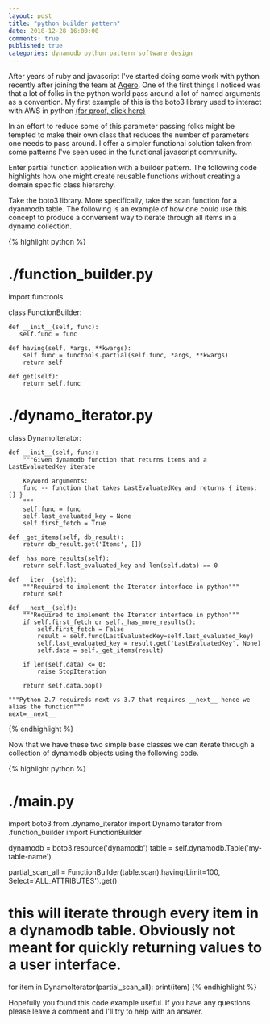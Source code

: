 ```yaml
---
layout: post
title: "python builder pattern"
date: 2018-12-28 16:00:00
comments: true
published: true
categories: dynamodb python pattern software design
---
```


After years of ruby and javascript I've started doing some work with python recently after joining the team at [Agero](https://www.agero.com/careers).  One of the first things I noticed was that a lot of folks in the python world pass around a lot of named arguments as a convention.  My first example of this is the boto3 library used to interact with AWS in python [(for proof, click here)](https://boto3.amazonaws.com/v1/documentation/api/latest/reference/services/dynamodb.html#DynamoDB.Client.scan)

In an effort to reduce some of this parameter passing folks might be tempted to make their own class that reduces the number of parameters one needs to pass around.  I offer a simpler functional solution taken from some patterns I've seen used in the functional javascript community. 

Enter partial function application with a builder pattern.  The following code highlights how one might create reusable functions without creating a domain specific class hierarchy.

Take the boto3 library.  More specifically, take the scan function for a dyanmodb table.  The following is an example of how one could use this concept to produce a convenient way to iterate through all items in a dynamo collection.

{% highlight python %}
# ./function_builder.py
import functools

class FunctionBuilder:

    def __init__(self, func):
       self.func = func

    def having(self, *args, **kwargs):
        self.func = functools.partial(self.func, *args, **kwargs)
        return self

    def get(self):
        return self.func

# ./dynamo_iterator.py
class DynamoIterator:
    
    def __init__(self, func):
        """Given dynamodb function that returns items and a LastEvaluatedKey iterate
    
        Keyword arguments:
        func -- function that takes LastEvaluatedKey and returns { items:  [] }
        """
        self.func = func
        self.last_evaluated_key = None
        self.first_fetch = True

    def _get_items(self, db_result):
        return db_result.get('Items', [])

    def _has_more_results(self):
        return self.last_evaluated_key and len(self.data) == 0

    def __iter__(self):
        """Required to implement the Iterator interface in python"""
        return self

    def __next__(self):
        """Required to implement the Iterator interface in python"""
        if self.first_fetch or self._has_more_results():
            self.first_fetch = False
            result = self.func(LastEvaluatedKey=self.last_evaluated_key)
            self.last_evaluated_key = result.get('LastEvaluatedKey', None)
            self.data = self._get_items(result)

        if len(self.data) <= 0:
            raise StopIteration

        return self.data.pop()

    """Python 2.7 requireds next vs 3.7 that requires __next__ hence we alias the function"""
    next=__next__
{% endhighlight %}

Now that we have these two simple base classes we can iterate through a collection of dynamodb objects using the following code.

{% highlight python %}
# ./main.py
import boto3
from .dynamo_iterator import DynamoIterator
from .function_builder import FunctionBuilder

dynamodb = boto3.resource('dynamodb')
table = self.dynamodb.Table('my-table-name')

partial_scan_all = FunctionBuilder(table.scan).having(Limit=100, Select='ALL_ATTRIBUTES').get() 

# this will iterate through every item in a dynamodb table.  Obviously not meant for quickly returning values to a user interface.
for item in DynamoIterator(partial_scan_all):
    print(item)
{% endhighlight %}

Hopefully you found this code example useful. If you have any questions please leave a comment and I'll try to help with an answer.

